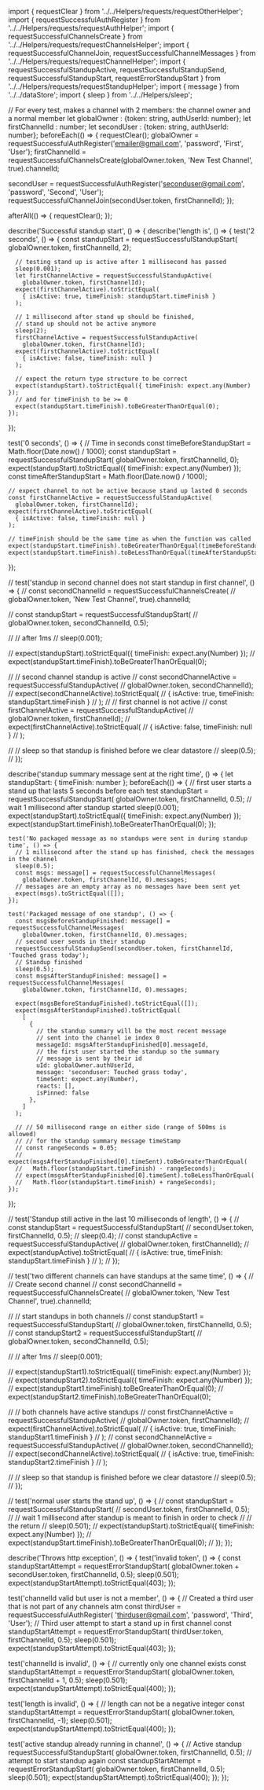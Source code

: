 import { requestClear } from '../../Helpers/requests/requestOtherHelper';
import { requestSuccessfulAuthRegister } from '../../Helpers/requests/requestAuthHelper';
import { requestSuccessfulChannelsCreate } from '../../Helpers/requests/requestChannelsHelper';
import { requestSuccessfulChannelJoin, requestSuccessfulChannelMessages } from '../../Helpers/requests/requestChannelHelper';
import {
  requestSuccessfulStandupActive, requestSuccessfulStandupSend, requestSuccessfulStandupStart, requestErrorStandupStart
} from '../../Helpers/requests/requestStandupHelper';
import { message } from '../../dataStore';
import { sleep } from '../../Helpers/sleep';

// For every test, makes a channel with 2 members: the channel owner and a normal member
let globalOwner : {token: string, authUserId: number};
let firstChannelId : number;
let secondUser : {token: string, authUserId: number};
beforeEach(() => {
  requestClear();
  globalOwner = requestSuccessfulAuthRegister('emailer@gmail.com', 'password', 'First', 'User');
  firstChannelId = requestSuccessfulChannelsCreate(globalOwner.token, 'New Test Channel', true).channelId;

  secondUser = requestSuccessfulAuthRegister('seconduser@gmail.com', 'password', 'Second', 'User');
  requestSuccessfulChannelJoin(secondUser.token, firstChannelId);
});

afterAll(() => {
  requestClear();
});

describe('Successful standup start', () => {
  describe('length is', () => {
    test('2 seconds', () => {
      const standupStart = requestSuccessfulStandupStart(
        globalOwner.token, firstChannelId, 2);

      // testing stand up is active after 1 millisecond has passed
      sleep(0.001);
      let firstChannelActive = requestSuccessfulStandupActive(
        globalOwner.token, firstChannelId);
      expect(firstChannelActive).toStrictEqual(
        { isActive: true, timeFinish: standupStart.timeFinish }
      );

      // 1 millisecond after stand up should be finished,
      // stand up should not be active anymore
      sleep(2);
      firstChannelActive = requestSuccessfulStandupActive(
        globalOwner.token, firstChannelId);
      expect(firstChannelActive).toStrictEqual(
        { isActive: false, timeFinish: null }
      );

      // expect the return type structure to be correct
      expect(standupStart).toStrictEqual({ timeFinish: expect.any(Number) });
      // and for timeFinish to be >= 0
      expect(standupStart.timeFinish).toBeGreaterThanOrEqual(0);
    });
  });

  test('0 seconds', () => {
    // Time in seconds
    const timeBeforeStandupStart = Math.floor(Date.now() / 1000);
    const standupStart = requestSuccessfulStandupStart(
      globalOwner.token, firstChannelId, 0);
    expect(standupStart).toStrictEqual({ timeFinish: expect.any(Number) });
    const timeAfterStandupStart = Math.floor(Date.now() / 1000);

    // expect channel to not be active because stand up lasted 0 seconds
    const firstChannelActive = requestSuccessfulStandupActive(
      globalOwner.token, firstChannelId);
    expect(firstChannelActive).toStrictEqual(
      { isActive: false, timeFinish: null }
    );

    // timeFinish should be the same time as when the function was called
    expect(standupStart.timeFinish).toBeGreaterThanOrEqual(timeBeforeStandupStart);
    expect(standupStart.timeFinish).toBeLessThanOrEqual(timeAfterStandupStart);
  });

  // test('standup in second channel does not start standup in first channel', () => {
  //   const secondChannelId = requestSuccessfulChannelsCreate(
  //     globalOwner.token, 'New Test Channel', true).channelId;

  //   const standupStart = requestSuccessfulStandupStart(
  //     globalOwner.token, secondChannelId, 0.5);

  //   // after 1ms
  //   sleep(0.001);

  //   expect(standupStart).toStrictEqual({ timeFinish: expect.any(Number) });
  //   expect(standupStart.timeFinish).toBeGreaterThanOrEqual(0);

  //   // second channel standup is active
  //   const secondChannelActive = requestSuccessfulStandupActive(
  //     globalOwner.token, secondChannelId);
  //   expect(secondChannelActive).toStrictEqual(
  //     { isActive: true, timeFinish: standupStart.timeFinish }
  //   );
  //   // first channel is not active
  //   const firstChannelActive = requestSuccessfulStandupActive(
  //     globalOwner.token, firstChannelId);
  //   expect(firstChannelActive).toStrictEqual(
  //     { isActive: false, timeFinish: null }
  //   );

  //   // sleep so that standup is finished before we clear datastore
  //   sleep(0.5);
  // });

  describe('standup summary message sent at the right time', () => {
    let standupStart: { timeFinish: number };
    beforeEach(() => {
      // first user starts a stand up that lasts 5 seconds before each test
      standupStart = requestSuccessfulStandupStart(
        globalOwner.token, firstChannelId, 0.5);
      // wait 1 millisecond after standup started
      sleep(0.001);
      expect(standupStart).toStrictEqual({ timeFinish: expect.any(Number) });
      expect(standupStart.timeFinish).toBeGreaterThanOrEqual(0);
    });

    test('No packaged message as no standups were sent in during standup time', () => {
      // 1 millisecond after the stand up has finished, check the messages in the channel
      sleep(0.5);
      const msgs: message[] = requestSuccessfulChannelMessages(
        globalOwner.token, firstChannelId, 0).messages;
      // messages are an empty array as no messages have been sent yet
      expect(msgs).toStrictEqual([]);
    });

    test('Packaged message of one standup', () => {
      const msgsBeforeStandupFinished: message[] = requestSuccessfulChannelMessages(
        globalOwner.token, firstChannelId, 0).messages;
      // second user sends in their standup
      requestSuccessfulStandupSend(secondUser.token, firstChannelId, 'Touched grass today');
      // Standup finished
      sleep(0.5);
      const msgsAfterStandupFinished: message[] = requestSuccessfulChannelMessages(
        globalOwner.token, firstChannelId, 0).messages;

      expect(msgsBeforeStandupFinished).toStrictEqual([]);
      expect(msgsAfterStandupFinished).toStrictEqual(
        [
          {
            // the standup summary will be the most recent message
            // sent into the channel ie index 0
            messageId: msgsAfterStandupFinished[0].messageId,
            // the first user started the standup so the summary
            // message is sent by their id
            uId: globalOwner.authUserId,
            message: 'seconduser: Touched grass today',
            timeSent: expect.any(Number),
            reacts: [],
            isPinned: false
          },
        ]
      );

      // // 50 millisecond range on either side (range of 500ms is allowed)
      // // for the standup summary message timeStamp
      // const rangeSeconds = 0.05;
      // expect(msgsAfterStandupFinished[0].timeSent).toBeGreaterThanOrEqual(
      //   Math.floor(standupStart.timeFinish) - rangeSeconds);
      // expect(msgsAfterStandupFinished[0].timeSent).toBeLessThanOrEqual(
      //   Math.floor(standupStart.timeFinish) + rangeSeconds);
    });
  });

  // test('Standup still active in the last 10 milliseconds of length', () => {
  //   const standupStart = requestSuccessfulStandupStart(
  //     secondUser.token, firstChannelId, 0.5);
  //   sleep(0.4);
  //   const standupActive = requestSuccessfulStandupActive(
  //     globalOwner.token, firstChannelId);
  //   expect(standupActive).toStrictEqual(
  //     { isActive: true, timeFinish: standupStart.timeFinish }
  //   );
  // });

  // test('two different channels can have standups at the same time', () => {
  //   // Create second channel
  //   const secondChannelId = requestSuccessfulChannelsCreate(
  //     globalOwner.token, 'New Test Channel', true).channelId;

  //   // start standups in both channels
  //   const standupStart1 = requestSuccessfulStandupStart(
  //     globalOwner.token, firstChannelId, 0.5);
  //   const standupStart2 = requestSuccessfulStandupStart(
  //     globalOwner.token, secondChannelId, 0.5);

  //   // after 1ms
  //   sleep(0.001);

  //   expect(standupStart1).toStrictEqual({ timeFinish: expect.any(Number) });
  //   expect(standupStart2).toStrictEqual({ timeFinish: expect.any(Number) });
  //   expect(standupStart1.timeFinish).toBeGreaterThanOrEqual(0);
  //   expect(standupStart2.timeFinish).toBeGreaterThanOrEqual(0);

  //   // both channels have active standups
  //   const firstChannelActive = requestSuccessfulStandupActive(
  //     globalOwner.token, firstChannelId);
  //   expect(firstChannelActive).toStrictEqual(
  //     { isActive: true, timeFinish: standupStart1.timeFinish }
  //   );
  //   const secondChannelActive = requestSuccessfulStandupActive(
  //     globalOwner.token, secondChannelId);
  //   expect(secondChannelActive).toStrictEqual(
  //     { isActive: true, timeFinish: standupStart2.timeFinish }
  //   );

  //   // sleep so that standup is finished before we clear datastore
  //   sleep(0.5);
  // });

  // test('normal user starts the stand up', () => {
  //   const standupStart = requestSuccessfulStandupStart(
  //     secondUser.token, firstChannelId, 0.5);
  //   // wait 1 millisecond after standup is meant to finish in order to check
  //   // the return
  //   sleep(0.501);
  //   expect(standupStart).toStrictEqual({ timeFinish: expect.any(Number) });
  //   expect(standupStart.timeFinish).toBeGreaterThanOrEqual(0);
  // });
});

describe('Throws http exception', () => {
  test('invalid token', () => {
    const standupStartAttempt = requestErrorStandupStart(
      globalOwner.token + secondUser.token, firstChannelId, 0.5);
    sleep(0.501);
    expect(standupStartAttempt).toStrictEqual(403);
  });

  test('channelId valid but user is not a member', () => {
    // Created a third user that is not part of any channels atm
    const thirdUser = requestSuccessfulAuthRegister(
      'thirduser@gmail.com', 'password', 'Third', 'User');
    // Third user attempt to start a stand up in first channel
    const standupStartAttempt = requestErrorStandupStart(
      thirdUser.token, firstChannelId, 0.5);
    sleep(0.501);
    expect(standupStartAttempt).toStrictEqual(403);
  });

  test('channelId is invalid', () => {
    // currently only one channel exists
    const standupStartAttempt = requestErrorStandupStart(
      globalOwner.token, firstChannelId + 1, 0.5);
    sleep(0.501);
    expect(standupStartAttempt).toStrictEqual(400);
  });

  test('length is invalid', () => {
    // length can not be a negative integer
    const standupStartAttempt = requestErrorStandupStart(
      globalOwner.token, firstChannelId, -1);
    sleep(0.501);
    expect(standupStartAttempt).toStrictEqual(400);
  });

  test('active standup already running in channel', () => {
    // Active standup
    requestSuccessfulStandupStart(
      globalOwner.token, firstChannelId, 0.5);
    // attempt to start standup again
    const standupStartAttempt = requestErrorStandupStart(
      globalOwner.token, firstChannelId, 0.5);
    sleep(0.501);
    expect(standupStartAttempt).toStrictEqual(400);
  });
});
